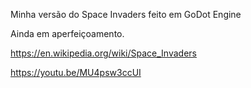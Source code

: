 Minha versão do Space Invaders feito em GoDot Engine

Ainda em aperfeiçoamento.

https://en.wikipedia.org/wiki/Space_Invaders

https://youtu.be/MU4psw3ccUI
